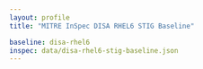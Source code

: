 ```yaml
---
layout: profile
title: "MITRE InSpec DISA RHEL6 STIG Baseline"

baseline: disa-rhel6
inspec: data/disa-rhel6-stig-baseline.json
---
```

